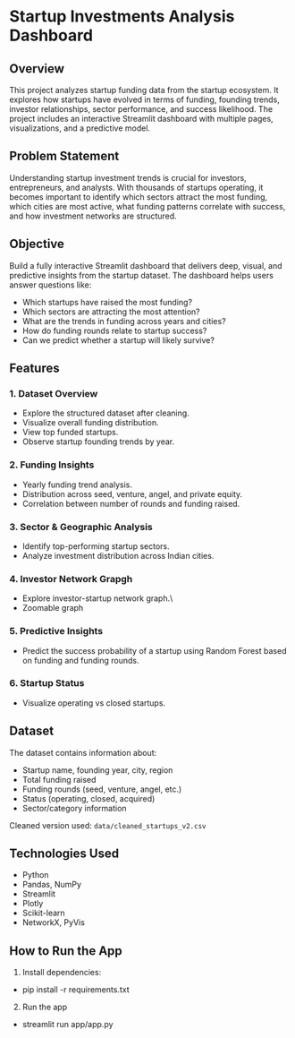 # Startup Investments Analysis Dashboard

## Overview

This project analyzes startup funding data from the startup ecosystem. It explores how startups have evolved in terms of funding, founding trends, investor relationships, sector performance, and success likelihood. The project includes an interactive Streamlit dashboard with multiple pages, visualizations, and a predictive model.

## Problem Statement

Understanding startup investment trends is crucial for investors, entrepreneurs, and analysts. With thousands of startups operating, it becomes important to identify which sectors attract the most funding, which cities are most active, what funding patterns correlate with success, and how investment networks are structured.

## Objective

Build a fully interactive Streamlit dashboard that delivers deep, visual, and predictive insights from the startup dataset. The dashboard helps users answer questions like:

- Which startups have raised the most funding?
- Which sectors are attracting the most attention?
- What are the trends in funding across years and cities?
- How do funding rounds relate to startup success?
- Can we predict whether a startup will likely survive?

## Features

### 1. Dataset Overview
- Explore the structured dataset after cleaning.
- Visualize overall funding distribution.
- View top funded startups.
- Observe startup founding trends by year.

### 2. Funding Insights
- Yearly funding trend analysis.
- Distribution across seed, venture, angel, and private equity.
- Correlation between number of rounds and funding raised.

### 3. Sector & Geographic Analysis
- Identify top-performing startup sectors.
- Analyze investment distribution across Indian cities.

### 4. Investor Network Grapgh
- Explore investor-startup network graph.\
- Zoomable graph

### 5. Predictive Insights
- Predict the success probability of a startup using Random Forest based on funding and funding rounds.

### 6. Startup Status
- Visualize operating vs closed startups.

## Dataset

The dataset contains information about:
- Startup name, founding year, city, region
- Total funding raised
- Funding rounds (seed, venture, angel, etc.)
- Status (operating, closed, acquired)
- Sector/category information

Cleaned version used: `data/cleaned_startups_v2.csv`

## Technologies Used

- Python
- Pandas, NumPy
- Streamlit
- Plotly
- Scikit-learn
- NetworkX, PyVis

## How to Run the App

1. Install dependencies:
- pip install -r requirements.txt

2. Run the app
- streamlit run app/app.py


